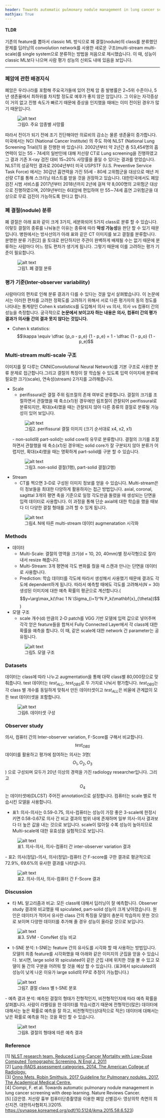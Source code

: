 ```yaml
---
header: Towards automatic pulmonary nodule management in lung cancer screening with deep learning
mathjax: True
---
```

#### TLDR
기존의 feature를 뽑아서 classic ML 방식으로 폐 결절(nodule)의 class를 분류했던 문제를 딥러닝의 convolution network를 사용한 새로운 구조(multi-stream multi-scale)를 single system으로 분류하는 방법을 처음으로 제시했습니다. 이 때, 성능이 classic ML보다 나으며 사람 평가 성능의 신뢰도 내에 있음을 보입니다. 

***
### 폐암에 관한 배경지식
폐암은 우리나라를 포함해 주요국가들에 있어 전체 암 중 발병률은 2~5위 수준이나, 5년 생존율에서 최하위를 차지할 정도로 예후가 좋지 않은 암입니다. 그 이유는 자각증상이 거의 없고 진행 속도가 빠르기 때문에 증상을 인지했을 때에는 이미 전이된 경우가 많기 때문입니다. 
<figure>
	<img src="../img/1/lung_cancer_death_ratio.png" alt="alt text">
	<figcaption>그림0. 주요 암종별 사망률</figcaption>
</figure>	
따라서 전이가 되기 전에 조기 진단해야만 의료비의 감소는 물론 생존율이 증가합니다. 
미국에서는 NCI (National Cancer Institute) 의 주도 하에 NLST (National Lung Screening Trial)[1] 을 진행한 바 있습니다. 2002년부터 약 2년간 총 53,454명의 흡연력이 있는 55 - 74세의 일반인에 대해 저선량 CT로 Lung screening을 진행하였고 그 결과 기존 X-ray 검진 대비  15~20% 사망률을 줄일 수 있다는 결과를 얻었습니다.  
NLST의 성공적인 결과로 2004년부터 미국 USPSTF (U.S. Preventive Service Task Force) 에서는 30갑년 흡연력을 가진 55세 - 80세 고위험군을 대상으로 매년 저선량 CT를 통해 스크리닝 테스트를 받을 것을 권장하고 있습니다. 
대한민국에서도 폐암 검진 시범 서비스를 2017년부터 2018년까지 2년에 걸쳐 약 8,000명의 고위험군 대상으로 진행하였으며, 2019년부터는 6대암에 편입하여 만 55∼74세 흡연 고위험군을 대상으로 무료 검진이 가능하도록 한다고 합니다. 

### 폐 결절(nodule) 분류 
폐 결절은 아래 표와 같이 크게 3가지, 세분화되어 5가지 class로 분류 할 수 있습니다. 이렇듯 결절의 종류를 나눠놓은 이유는 종류에 따라 **악성 가능성**을 판단 할 수 있기 때문입니다. 
병원에서는 방사선의가 아래 표와 같은 CT 이미지를 보고 결절를 분류합니다. 분명한 분류 기준[2] 을 토대로 판단하지만 주관이 완벽하게 배제될 수는 없기 때문에 분류하는 사람마다 어느 정도 편차가 생기게 됩니다. 그렇기 때문에 이를 고려하는 평가 기준이 필요합니다. 
<figure>
	<img src="../img/1/nodule_classes.png" alt="alt text">
	<figcaption>그림1. 폐 결절 분류</figcaption>
</figure>	

### 평가 기준(Inter-observer variability)
사람마다의 편차로 인해 분류 결과가 다를 수 있다는 것을 앞서 살펴봤습니다. 이 논문에서는 이러한 편차를 고려한 정확도를 고려하기 위해서 서로 다른 평가자의 동의 정도를 나타내는 통계량인 Cohen k statistics를 도입해서 의사 vs 의사, 의사 vs 컴퓨터 간의 성능을 측정합니다. 궁극적으로 **논문에서 보이고자 하는 내용은 의사, 컴퓨터 간의 평가 결과가 의사들 간의 결과 못지 않다는 것입니다.**
- Cohen k statistics: $$\kappa \equiv \dfrac {p_o - p_e} {1 - p_e} = 1 - \dfrac {1 - p_o} {1 - p_e}$$

### Multi-stream multi-scale 구조
이미지를 잘 다루는 CNN(Convolutional Neural Network)를 기본 구조로 사용한 분류 문제로 접근합니다.그리고 결절의 특징이 잘 학습될 수 있도록 입력 이미지에 분류에 필요한 크기(scale), 연속성(stream) 2가지를 고려해줍니다.

- Scale 
	- perifissural은 결절 주위 림프절의 존재 여부로 분류합니다. 결절의 크기를 조절하면서 관찰했을 때 축소(x1)된 경우에만 림프절이 관찰되어 perifissural로 분류되지만, 확대(x4)했을 때는 관찰되지 않아 다른 종류의 결절로 분류될 가능성이 있어 보입니다.
	<figure>
		<img src="../img/1/perifissural.png" alt="alt text" title="Title Text">
  		<figcaption>그림2. perifissural 결절 이미지 (크기 순서대로 x4, x2, x1) </figcaption>
	</figure>
	- non-solid와 part-solid는 solid core의 유무로 분류합니다. 결절의 크기를 조절하면서 관찰했을 때 축소(x1)된 경우에는 solid core가 잘 구분되지 않아 분류가 어렵지만, 확대(x4)했을 때는 명확하게 part-solid를 구분 할 수 있습니다.
	<figure>
		<img src="../img/1/non_solid_part_solid.png" alt="alt text" title="Title Text">
  		<figcaption>그림3. non-solid 결절(1행), part-solid 결절(2행) </figcaption>
	</figure>	
- Stream
	- CT를 찍으면 3-D로 구성된 이미지 정보를 얻을 수 있습니다. Multi-stream은 이 정보들을 최대한 다양하게 활용하자는 접근 방법입니다. axial, coronal, sagittal 3개의 평면 축을 기준으로 일정 각도만큼 돌렸을 때 생성되는 단면을 입력 데이터로 사용합니다. 이 과정을 통해 단순 axial에 대한 학습을 했을 때보다 더 다양한 결절 형태를 고려 할 수 있게 됩니다. 
	<figure>
		<img src="../img/1/augmentation.png" alt="alt text" title="Title Text">
  		<figcaption>그림4. N에 따른 multi-stream 데이터 augmenatation 시각화</figcaption>
	</figure>	

### Methods
- 데이터
	- Multi-Scale: 결절의 영역을 크기(d = 10, 20, 40mm)별 정사각형으로 잘라내서 resize 해줍니다. 
	- Multi-Stream: 3개 평면에 각도 변화를 줬을 때 스캔과 만나는 단면을 데이터로 사용합니다.  
	- Prediction: 학습 데이터를 각도에 따라서 생성해서 사용했기 때문에 결과도 각도에 dependent하게 됩니다. 따라서 예측할 때에도 각도를 고려해서($N=30$) 생성된 이미지에 대한 예측 확률의 평균으로 계산합니다.($$y=\arg\max_k(\frac 1 N \Sigma_{i=1}^N P_k(\mathbf{x}_{\theta})$$)
- 모델 구조
	- scale 개수(d) 만큼의 2-D patch를 VGG 기반 모델에 입력 값으로 넣어주며 각각 얻은 feature들을 합쳐서 Fully Connected Layer에서 각 class에 대한 확률을 예측을 합니다. 이 때, 같은 scale에 대한 network 간 parameter는 공유됩니다. 
	<figure>
		<img src="../img/1/model.png" alt="alt text" title="Title Text">
  		<figcaption>그림5. 모델 구조</figcaption>
	</figure>	

### Datasets
데이터는 class에 따라 나누고 augmentation을 통해 대략 class별 80,000장으로 맞춰줍니다. test 데이터는 $test_{ALL}$, $test_{OBS}$로 두 가지로 나눠서 평가합니다.
$test_{OBS}$는 각 class 별 개수를 동일하게 맞춰서 만든 데이터셋이고 $test_{ALL}$은 비율에 관계없이 모든 test 데이터셋을 포함합니다.
<figure>
	<img src="../img/1/dataset.png" alt="alt text" title="Title Text">
	<figcaption>그림6. 데이터셋 구성</figcaption>
</figure>	

### Observer study
의사, 컴퓨터 간의 Inter-observer variation, F-Score를 구해서 비교합니다. $$test_{OBS}$$ 데이터를 활용하고 평가에 참여하는 의사는 3명($$O_1, O_2, O_3$$) 으로 구성되며 모두가 20년 이상의 경력을 가진 radiology researcher입니다. 그리고 $$O_4$$는 데이터셋에(DLCST) 주어진 annotation으로 설정합니다. 컴퓨터는 scale 별로 학습시킨 모델을 사용합니다.
- 표1: 의사-의사는 0.59-0.75, 의사-컴퓨터는 성능이 가장 좋은 3-scale에 한정시키면 0.58-0.67로 의사 간 비교 결과의 범위 내에 존재하며 일부 의사-의사 결과보다 더 높은 값을 내는 것으로 보입니다. scale이 많아질 수록 성능이 높아지므로 Multi-scale에 대한 유효성을 실험적으로 보입니다.
<figure>
	<img src="../img/1/eval_result2.png" alt="alt text" title="Title Text">
	<figcaption>표1. 의사-의사, 의사-컴퓨터 간 inter-observer variation 결과 </figcaption>
</figure>	
- 표2: 의사(정답)-의사, 의사(정답)-컴퓨터 간 F-score를 구한 결과로 평균적으로 72.9%, 69.6%의 유사한 결과를 나타냅니다.
<figure>
	<img src="../img/1/eval_result1.png" alt="alt text" title="Title Text">
	<figcaption>표2. 의사-의사, 의사-컴퓨터 간 F-Score 결과</figcaption>
</figure>	


### Discussion
- 타 ML 알고리즘과 비교: 모든 class에 대해서 딥러닝이 잘 예측합니다. Observer study 결과와 비교했을 때 spiculated, part-solid 성능이 크게 낮아졌습니다. 원인은 데이터가 적어서 유사한 class 간의 특징을 모델이 충분히 학습하지 못한 것으로 보이며 다양한 데이터를 추가해 줄 경우 성능이 올라갈 것으로 보입니다. 
<figure>
	<img src="../img/1/comparison_to_ML.png" alt="alt text" title="Title Text">
	<figcaption>표3. SVM - ConvNet 성능 비교</figcaption>
</figure>	

- t-SNE 분석: t-SNE는 feature 간의 유사도를 시각화 할 때 사용하는 방법입니다. 모델의 최종 feature를 시각화했을 때 아래와 같은 이미지의 군집을 얻을 수 있습니다. 보시면, large solid 와 spiculated이 같은 군집 내에 위치한 것을 볼 수 있고 모델이 둘 간의 구분을 어려워 할 것을 예상 할 수 있습니다. (표3에서 spiculated의 성능이 낮게 나온 이유가 large solid의 FP로 추정이 가능합니다.)
<figure>
	<img src="../img/1/tsne_result.png" alt="alt text" title="Title Text">
	<figcaption>그림7. 결절 class 별 t-SNE 분포</figcaption>
</figure>	
- 예측 결과 분석: 예측된 결절의 형태가 전형적인지, 비전형적인지에 따라 예측 확률을 살펴봅니다. 사람이 라벨링을 한 데이터를 학습시켰기 때문에 전형적인(많은) 데이터에 대해서는 높은 확률로 예측을 잘 하고, 비전형적인(상대적으로 적은) 데이터에 대해서는 낮은 확률로 예측을 하는 것을 확인 할 수 있습니다. 
<figure>
	<img src="../img/1/pred_analysis.png" alt="alt text" title="Title Text">
	<figcaption>그림8. 결절의 형태에 따른 예측 결과</figcaption>
</figure>	


### Reference
[1] [NLST research team. Reduced Lung-Cancer Mortality with Low-Dose Computed Tomographic Screening. N Engl J. 2011](https://www.nejm.org/doi/full/10.1056/nejmoa1102873)<br>
[2] [Lung-RADS assessment categories. 2014. The American College of Radiology.](https://www.acr.org/-/media/ACR/Files/RADS/Lung-RADS/LungRADS_AssessmentCategories.pdf?la=en) <br>
[3] [Onno Mets, Robin Smithuis. 2017 Guideline for Pulmonary nodules. 2017. The Academical Medical Centre.](http://www.radiologyassistant.nl/en/p5905aff4788ef/fleischner-2017-guideline-for-pulmonary-nodules.html) <br>
[4] Ciompi, F. et al. Towards automatic pulmonary nodule management in lung cancer screening with deep learning. Nature Reviews Cancer. <br>
[5] [강은영. 저선량 흉부 컴퓨터단층촬영을 이용한 폐암 선별검사: 영상의학 측면의 최신지견. 대한의사협회지.](2015. https://synapse.koreamed.org/pdf/10.5124/jkma.2015.58.6.523) <br>
